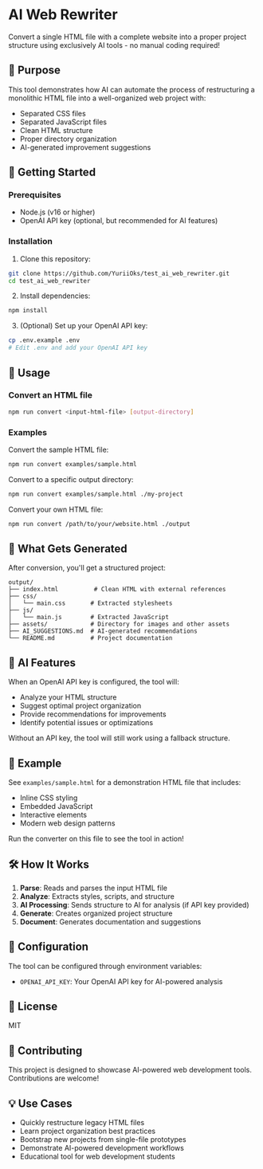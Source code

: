 # AI Web Rewriter

Convert a single HTML file with a complete website into a proper project structure using exclusively AI tools - no manual coding required!

## 🎯 Purpose

This tool demonstrates how AI can automate the process of restructuring a monolithic HTML file into a well-organized web project with:
- Separated CSS files
- Separated JavaScript files
- Clean HTML structure
- Proper directory organization
- AI-generated improvement suggestions

## 🚀 Getting Started

### Prerequisites

- Node.js (v16 or higher)
- OpenAI API key (optional, but recommended for AI features)

### Installation

1. Clone this repository:
```bash
git clone https://github.com/YuriiOks/test_ai_web_rewriter.git
cd test_ai_web_rewriter
```

2. Install dependencies:
```bash
npm install
```

3. (Optional) Set up your OpenAI API key:
```bash
cp .env.example .env
# Edit .env and add your OpenAI API key
```

## 📖 Usage

### Convert an HTML file

```bash
npm run convert <input-html-file> [output-directory]
```

### Examples

Convert the sample HTML file:
```bash
npm run convert examples/sample.html
```

Convert to a specific output directory:
```bash
npm run convert examples/sample.html ./my-project
```

Convert your own HTML file:
```bash
npm run convert /path/to/your/website.html ./output
```

## 📁 What Gets Generated

After conversion, you'll get a structured project:

```
output/
├── index.html          # Clean HTML with external references
├── css/
│   └── main.css       # Extracted stylesheets
├── js/
│   └── main.js        # Extracted JavaScript
├── assets/            # Directory for images and other assets
├── AI_SUGGESTIONS.md  # AI-generated recommendations
└── README.md          # Project documentation
```

## 🤖 AI Features

When an OpenAI API key is configured, the tool will:
- Analyze your HTML structure
- Suggest optimal project organization
- Provide recommendations for improvements
- Identify potential issues or optimizations

Without an API key, the tool will still work using a fallback structure.

## 🎨 Example

See `examples/sample.html` for a demonstration HTML file that includes:
- Inline CSS styling
- Embedded JavaScript
- Interactive elements
- Modern web design patterns

Run the converter on this file to see the tool in action!

## 🛠️ How It Works

1. **Parse**: Reads and parses the input HTML file
2. **Analyze**: Extracts styles, scripts, and structure
3. **AI Processing**: Sends structure to AI for analysis (if API key provided)
4. **Generate**: Creates organized project structure
5. **Document**: Generates documentation and suggestions

## 🔧 Configuration

The tool can be configured through environment variables:

- `OPENAI_API_KEY`: Your OpenAI API key for AI-powered analysis

## 📝 License

MIT

## 🤝 Contributing

This project is designed to showcase AI-powered web development tools. Contributions are welcome!

## 💡 Use Cases

- Quickly restructure legacy HTML files
- Learn project organization best practices
- Bootstrap new projects from single-file prototypes
- Demonstrate AI-powered development workflows
- Educational tool for web development students